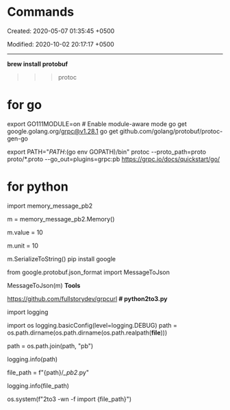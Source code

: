 # Commands

Created: 2020-05-07 01:35:45 +0500

Modified: 2020-10-02 20:17:17 +0500

---

**brew install protobuf**

>>> protoc
# for go

export GO111MODULE=on # Enable module-aware mode
go get google.golang.org/grpc@v1.28.1
go get github.com/golang/protobuf/protoc-gen-go

export PATH="$PATH:$(go env GOPATH)/bin"
protoc --proto_path=proto proto/*.proto --go_out=plugins=grpc:pb
<https://grpc.io/docs/quickstart/go/>
# for python

import memory_message_pb2

m = memory_message_pb2.Memory()

m.value = 10

m.unit = 10

m.SerializeToString()
pip install google

from google.protobuf.json_format import MessageToJson

MessageToJson(m)
**Tools**

<https://github.com/fullstorydev/grpcurl>
**# python2to3.py**

import logging

import os
logging.basicConfig(level=logging.DEBUG)
path = os.path.dirname(os.path.dirname(os.path.realpath(__file__)))

path = os.path.join(path, "pb")

logging.info(path)

file_path = f"{path}/*_pb2*.py"

logging.info(file_path)

os.system(f"2to3 -wn -f import {file_path}")
